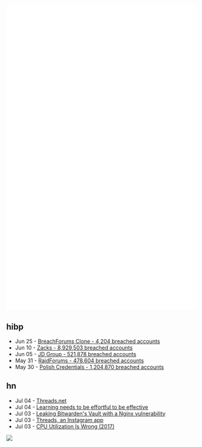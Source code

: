 ![Metrics](https://raw.githubusercontent.com/phixion/phixion/master/metrics.svg)

## hibp

<!--
for https://github.com/phixion/phixion/blob/main/.github/workflows/feeds.yml
-->
<!--START_SECTION:haveibeenpwnd-->
- Jun 25 - [BreachForums Clone - 4,204 breached accounts](https://haveibeenpwned.com/PwnedWebsites#BreachForumsClone)
- Jun 10 - [Zacks - 8,929,503 breached accounts](https://haveibeenpwned.com/PwnedWebsites#Zacks)
- Jun 05 - [JD Group - 521,878 breached accounts](https://haveibeenpwned.com/PwnedWebsites#JDGroup)
- May 31 - [RaidForums - 478,604 breached accounts](https://haveibeenpwned.com/PwnedWebsites#RaidForums)
- May 30 - [Polish Credentials - 1,204,870 breached accounts](https://haveibeenpwned.com/PwnedWebsites#PolishCredentials)
<!--END_SECTION:haveibeenpwnd-->

## hn

<!--
for https://github.com/phixion/phixion/blob/main/.github/workflows/feeds.yml
-->
<!--START_SECTION:hn-->
- Jul 04 - [Threads.net](https://www.threads.net/)
- Jul 04 - [Learning needs to be effortful to be effective](https://giansegato.com/essays/edutainment-is-not-learning)
- Jul 03 - [Leaking Bitwarden's Vault with a Nginx vulnerability](https://labs.hakaioffsec.com/nginx-alias-traversal/)
- Jul 03 - [Threads, an Instagram app](https://apps.apple.com/us/app/threads-an-instagram-app/id6446901002)
- Jul 03 - [CPU Utilization Is Wrong (2017)](https://www.brendangregg.com/blog/2017-05-09/cpu-utilization-is-wrong.html)
<!--END_SECTION:hn-->

<!--
for https://yhype.me
-->
![](https://hit.yhype.me/github/profile?user_id=13013670)
